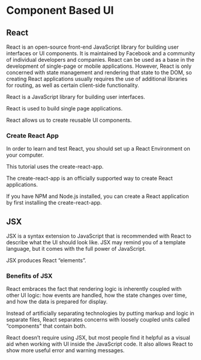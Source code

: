 # Component Based UI

## React

React is an open-source front-end JavaScript library for building user interfaces or UI components. It is maintained by Facebook and a community of individual developers and companies. React can be used as a base in the development of single-page or mobile applications. However, React is only concerned with state management and rendering that state to the DOM, so creating React applications usually requires the use of additional libraries for routing, as well as certain client-side functionality.

React is a JavaScript library for building user interfaces.

React is used to build single page applications.

React allows us to create reusable UI components.

### Create React App

In order to learn and test React, you should set up a React Environment on your computer.

This tutorial uses the create-react-app.

The create-react-app is an officially supported way to create React applications.

If you have NPM and Node.js installed, you can create a React application by first installing the create-react-app.

## JSX

 JSX is a syntax extension to JavaScript that is recommended with React to describe what the UI should look like. JSX may remind you of a template language, but it comes with the full power of JavaScript.

JSX produces React “elements”.

### Benefits of JSX

React embraces the fact that rendering logic is inherently coupled with other UI logic: how events are handled, how the state changes over time, and how the data is prepared for display.

Instead of artificially separating technologies by putting markup and logic in separate files, React separates concerns with loosely coupled units called “components” that contain both.

React doesn’t require using JSX, but most people find it helpful as a visual aid when working with UI inside the JavaScript code. It also allows React to show more useful error and warning messages.
